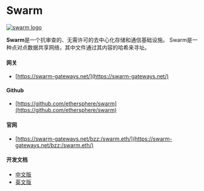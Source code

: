 # Swarm

[![swarm logo](https://ethereum.consensys.net/hs-fs/hubfs/swarm%20logo.png?width=985&name=swarm%20logo.png)](http://bit.ly/2KY1fAw)

**Swarm**是一个抗审查的、无需许可的去中心化存储和通信基础设施。 Swarm是一种点对点数据共享网络，其中文件通过其内容的哈希来寻址。

#### 网关

* [https://swarm-gateways.net/](https://swarm-gateways.net/)



#### Github

* [https://github.com/ethersphere/swarm](https://github.com/ethersphere/swarm)



#### 官网

* [https://swarm-gateways.net/bzz:/swarm.eth/](https://swarm-gateways.net/bzz:/swarm.eth/)



#### 开发文档

* [中文版](https://knol.ethereum.cn/swarm/architectural-overview)
* [英文版](https://swarm-guide.readthedocs.io/en/latest/dapp_developer/index.html)









